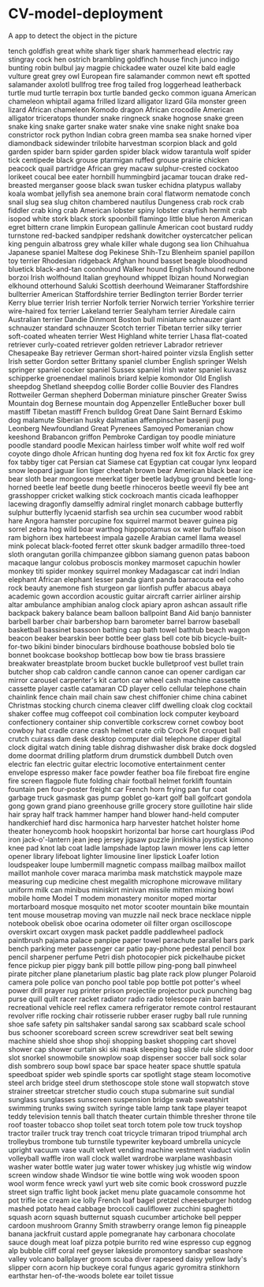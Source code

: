# CV-model-deployment
A app to detect the object in the picture


tench
goldfish
great white shark
tiger shark
hammerhead
electric ray
stingray
cock
hen
ostrich
brambling
goldfinch
house finch
junco
indigo bunting
robin
bulbul
jay
magpie
chickadee
water ouzel
kite
bald eagle
vulture
great grey owl
European fire salamander
common newt
eft
spotted salamander
axolotl
bullfrog
tree frog
tailed frog
loggerhead
leatherback turtle
mud turtle
terrapin
box turtle
banded gecko
common iguana
American chameleon
whiptail
agama
frilled lizard
alligator lizard
Gila monster
green lizard
African chameleon
Komodo dragon
African crocodile
American alligator
triceratops
thunder snake
ringneck snake
hognose snake
green snake
king snake
garter snake
water snake
vine snake
night snake
boa constrictor
rock python
Indian cobra
green mamba
sea snake
horned viper
diamondback
sidewinder
trilobite
harvestman
scorpion
black and gold garden spider
barn spider
garden spider
black widow
tarantula
wolf spider
tick
centipede
black grouse
ptarmigan
ruffed grouse
prairie chicken
peacock
quail
partridge
African grey
macaw
sulphur-crested cockatoo
lorikeet
coucal
bee eater
hornbill
hummingbird
jacamar
toucan
drake
red-breasted merganser
goose
black swan
tusker
echidna
platypus
wallaby
koala
wombat
jellyfish
sea anemone
brain coral
flatworm
nematode
conch
snail
slug
sea slug
chiton
chambered nautilus
Dungeness crab
rock crab
fiddler crab
king crab
American lobster
spiny lobster
crayfish
hermit crab
isopod
white stork
black stork
spoonbill
flamingo
little blue heron
American egret
bittern
crane
limpkin
European gallinule
American coot
bustard
ruddy turnstone
red-backed sandpiper
redshank
dowitcher
oystercatcher
pelican
king penguin
albatross
grey whale
killer whale
dugong
sea lion
Chihuahua
Japanese spaniel
Maltese dog
Pekinese
Shih-Tzu
Blenheim spaniel
papillon
toy terrier
Rhodesian ridgeback
Afghan hound
basset
beagle
bloodhound
bluetick
black-and-tan coonhound
Walker hound
English foxhound
redbone
borzoi
Irish wolfhound
Italian greyhound
whippet
Ibizan hound
Norwegian elkhound
otterhound
Saluki
Scottish deerhound
Weimaraner
Staffordshire bullterrier
American Staffordshire terrier
Bedlington terrier
Border terrier
Kerry blue terrier
Irish terrier
Norfolk terrier
Norwich terrier
Yorkshire terrier
wire-haired fox terrier
Lakeland terrier
Sealyham terrier
Airedale
cairn
Australian terrier
Dandie Dinmont
Boston bull
miniature schnauzer
giant schnauzer
standard schnauzer
Scotch terrier
Tibetan terrier
silky terrier
soft-coated wheaten terrier
West Highland white terrier
Lhasa
flat-coated retriever
curly-coated retriever
golden retriever
Labrador retriever
Chesapeake Bay retriever
German short-haired pointer
vizsla
English setter
Irish setter
Gordon setter
Brittany spaniel
clumber
English springer
Welsh springer spaniel
cocker spaniel
Sussex spaniel
Irish water spaniel
kuvasz
schipperke
groenendael
malinois
briard
kelpie
komondor
Old English sheepdog
Shetland sheepdog
collie
Border collie
Bouvier des Flandres
Rottweiler
German shepherd
Doberman
miniature pinscher
Greater Swiss Mountain dog
Bernese mountain dog
Appenzeller
EntleBucher
boxer
bull mastiff
Tibetan mastiff
French bulldog
Great Dane
Saint Bernard
Eskimo dog
malamute
Siberian husky
dalmatian
affenpinscher
basenji
pug
Leonberg
Newfoundland
Great Pyrenees
Samoyed
Pomeranian
chow
keeshond
Brabancon griffon
Pembroke
Cardigan
toy poodle
miniature poodle
standard poodle
Mexican hairless
timber wolf
white wolf
red wolf
coyote
dingo
dhole
African hunting dog
hyena
red fox
kit fox
Arctic fox
grey fox
tabby
tiger cat
Persian cat
Siamese cat
Egyptian cat
cougar
lynx
leopard
snow leopard
jaguar
lion
tiger
cheetah
brown bear
American black bear
ice bear
sloth bear
mongoose
meerkat
tiger beetle
ladybug
ground beetle
long-horned beetle
leaf beetle
dung beetle
rhinoceros beetle
weevil
fly
bee
ant
grasshopper
cricket
walking stick
cockroach
mantis
cicada
leafhopper
lacewing
dragonfly
damselfly
admiral
ringlet
monarch
cabbage butterfly
sulphur butterfly
lycaenid
starfish
sea urchin
sea cucumber
wood rabbit
hare
Angora
hamster
porcupine
fox squirrel
marmot
beaver
guinea pig
sorrel
zebra
hog
wild boar
warthog
hippopotamus
ox
water buffalo
bison
ram
bighorn
ibex
hartebeest
impala
gazelle
Arabian camel
llama
weasel
mink
polecat
black-footed ferret
otter
skunk
badger
armadillo
three-toed sloth
orangutan
gorilla
chimpanzee
gibbon
siamang
guenon
patas
baboon
macaque
langur
colobus
proboscis monkey
marmoset
capuchin
howler monkey
titi
spider monkey
squirrel monkey
Madagascar cat
indri
Indian elephant
African elephant
lesser panda
giant panda
barracouta
eel
coho
rock beauty
anemone fish
sturgeon
gar
lionfish
puffer
abacus
abaya
academic gown
accordion
acoustic guitar
aircraft carrier
airliner
airship
altar
ambulance
amphibian
analog clock
apiary
apron
ashcan
assault rifle
backpack
bakery
balance beam
balloon
ballpoint
Band Aid
banjo
bannister
barbell
barber chair
barbershop
barn
barometer
barrel
barrow
baseball
basketball
bassinet
bassoon
bathing cap
bath towel
bathtub
beach wagon
beacon
beaker
bearskin
beer bottle
beer glass
bell cote
bib
bicycle-built-for-two
bikini
binder
binoculars
birdhouse
boathouse
bobsled
bolo tie
bonnet
bookcase
bookshop
bottlecap
bow
bow tie
brass
brassiere
breakwater
breastplate
broom
bucket
buckle
bulletproof vest
bullet train
butcher shop
cab
caldron
candle
cannon
canoe
can opener
cardigan
car mirror
carousel
carpenter's kit
carton
car wheel
cash machine
cassette
cassette player
castle
catamaran
CD player
cello
cellular telephone
chain
chainlink fence
chain mail
chain saw
chest
chiffonier
chime
china cabinet
Christmas stocking
church
cinema
cleaver
cliff dwelling
cloak
clog
cocktail shaker
coffee mug
coffeepot
coil
combination lock
computer keyboard
confectionery
container ship
convertible
corkscrew
cornet
cowboy boot
cowboy hat
cradle
crane
crash helmet
crate
crib
Crock Pot
croquet ball
crutch
cuirass
dam
desk
desktop computer
dial telephone
diaper
digital clock
digital watch
dining table
dishrag
dishwasher
disk brake
dock
dogsled
dome
doormat
drilling platform
drum
drumstick
dumbbell
Dutch oven
electric fan
electric guitar
electric locomotive
entertainment center
envelope
espresso maker
face powder
feather boa
file
fireboat
fire engine
fire screen
flagpole
flute
folding chair
football helmet
forklift
fountain
fountain pen
four-poster
freight car
French horn
frying pan
fur coat
garbage truck
gasmask
gas pump
goblet
go-kart
golf ball
golfcart
gondola
gong
gown
grand piano
greenhouse
grille
grocery store
guillotine
hair slide
hair spray
half track
hammer
hamper
hand blower
hand-held computer
handkerchief
hard disc
harmonica
harp
harvester
hatchet
holster
home theater
honeycomb
hook
hoopskirt
horizontal bar
horse cart
hourglass
iPod
iron
jack-o'-lantern
jean
jeep
jersey
jigsaw puzzle
jinrikisha
joystick
kimono
knee pad
knot
lab coat
ladle
lampshade
laptop
lawn mower
lens cap
letter opener
library
lifeboat
lighter
limousine
liner
lipstick
Loafer
lotion
loudspeaker
loupe
lumbermill
magnetic compass
mailbag
mailbox
maillot
maillot
manhole cover
maraca
marimba
mask
matchstick
maypole
maze
measuring cup
medicine chest
megalith
microphone
microwave
military uniform
milk can
minibus
miniskirt
minivan
missile
mitten
mixing bowl
mobile home
Model T
modem
monastery
monitor
moped
mortar
mortarboard
mosque
mosquito net
motor scooter
mountain bike
mountain tent
mouse
mousetrap
moving van
muzzle
nail
neck brace
necklace
nipple
notebook
obelisk
oboe
ocarina
odometer
oil filter
organ
oscilloscope
overskirt
oxcart
oxygen mask
packet
paddle
paddlewheel
padlock
paintbrush
pajama
palace
panpipe
paper towel
parachute
parallel bars
park bench
parking meter
passenger car
patio
pay-phone
pedestal
pencil box
pencil sharpener
perfume
Petri dish
photocopier
pick
pickelhaube
picket fence
pickup
pier
piggy bank
pill bottle
pillow
ping-pong ball
pinwheel
pirate
pitcher
plane
planetarium
plastic bag
plate rack
plow
plunger
Polaroid camera
pole
police van
poncho
pool table
pop bottle
pot
potter's wheel
power drill
prayer rug
printer
prison
projectile
projector
puck
punching bag
purse
quill
quilt
racer
racket
radiator
radio
radio telescope
rain barrel
recreational vehicle
reel
reflex camera
refrigerator
remote control
restaurant
revolver
rifle
rocking chair
rotisserie
rubber eraser
rugby ball
rule
running shoe
safe
safety pin
saltshaker
sandal
sarong
sax
scabbard
scale
school bus
schooner
scoreboard
screen
screw
screwdriver
seat belt
sewing machine
shield
shoe shop
shoji
shopping basket
shopping cart
shovel
shower cap
shower curtain
ski
ski mask
sleeping bag
slide rule
sliding door
slot
snorkel
snowmobile
snowplow
soap dispenser
soccer ball
sock
solar dish
sombrero
soup bowl
space bar
space heater
space shuttle
spatula
speedboat
spider web
spindle
sports car
spotlight
stage
steam locomotive
steel arch bridge
steel drum
stethoscope
stole
stone wall
stopwatch
stove
strainer
streetcar
stretcher
studio couch
stupa
submarine
suit
sundial
sunglass
sunglasses
sunscreen
suspension bridge
swab
sweatshirt
swimming trunks
swing
switch
syringe
table lamp
tank
tape player
teapot
teddy
television
tennis ball
thatch
theater curtain
thimble
thresher
throne
tile roof
toaster
tobacco shop
toilet seat
torch
totem pole
tow truck
toyshop
tractor
trailer truck
tray
trench coat
tricycle
trimaran
tripod
triumphal arch
trolleybus
trombone
tub
turnstile
typewriter keyboard
umbrella
unicycle
upright
vacuum
vase
vault
velvet
vending machine
vestment
viaduct
violin
volleyball
waffle iron
wall clock
wallet
wardrobe
warplane
washbasin
washer
water bottle
water jug
water tower
whiskey jug
whistle
wig
window screen
window shade
Windsor tie
wine bottle
wing
wok
wooden spoon
wool
worm fence
wreck
yawl
yurt
web site
comic book
crossword puzzle
street sign
traffic light
book jacket
menu
plate
guacamole
consomme
hot pot
trifle
ice cream
ice lolly
French loaf
bagel
pretzel
cheeseburger
hotdog
mashed potato
head cabbage
broccoli
cauliflower
zucchini
spaghetti squash
acorn squash
butternut squash
cucumber
artichoke
bell pepper
cardoon
mushroom
Granny Smith
strawberry
orange
lemon
fig
pineapple
banana
jackfruit
custard apple
pomegranate
hay
carbonara
chocolate sauce
dough
meat loaf
pizza
potpie
burrito
red wine
espresso
cup
eggnog
alp
bubble
cliff
coral reef
geyser
lakeside
promontory
sandbar
seashore
valley
volcano
ballplayer
groom
scuba diver
rapeseed
daisy
yellow lady's slipper
corn
acorn
hip
buckeye
coral fungus
agaric
gyromitra
stinkhorn
earthstar
hen-of-the-woods
bolete
ear
toilet tissue
